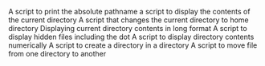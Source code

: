 A script to print the absolute pathname
a script to display the contents of the current directory
A script that changes the current directory to home directory
Displaying current directory contents in long format
A script to display hidden files including the dot
A script to display directory contents numerically
A script to create a directory in a directory
A script to move file from one directory to another
